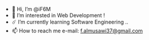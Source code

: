 - 👋 Hi, I’m @iF6M
- 👀 I’m interested in Web Development !
- ☄️ I’m currently learning Software Engineering ..
- 📫 How to reach me e-mail: f.almusawi37@gmail.com

<!---
iF6M/iF6M is a ✨ special ✨ repository because its `README.md` (this file) appears on your GitHub profile.
You can click the Preview link to take a look at your changes.
--->
